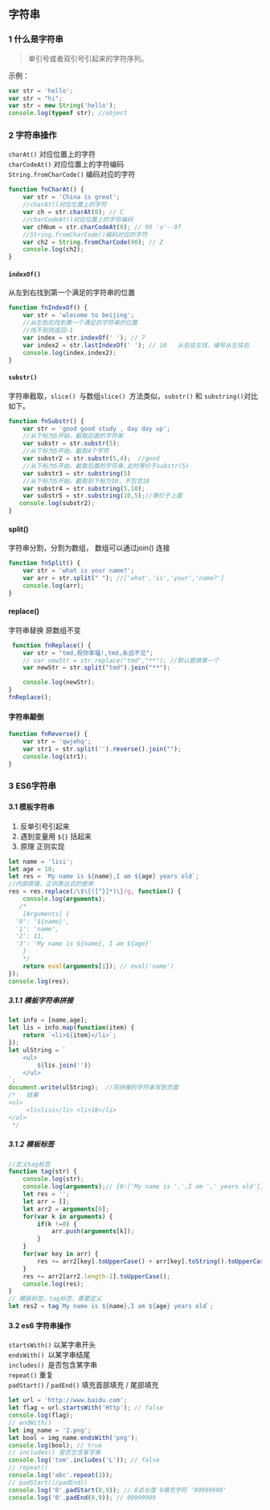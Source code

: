 ## 字符串

### 1 什么是字符串

> 单引号或者双引号引起来的字符序列。

示例：

```javascript
var str = 'hello';
var str = "hi";
var str = new String('hello');
console.log(typeof str); //object
```

### 2 字符串操作

`charAt()` 对应位置上的字符  
`charCodeAt()` 对应位置上的字符编码  
`String.fromCharCode()` 编码对应的字符  

```javascript
function fnCharAt() {
    var str = 'China is great';
    //charAt()对应位置上的字符
    var ch = str.charAt(0); // C
    //charCodeAt()对应位置上的字符编码
    var chNum = str.charCodeAt(0); // 99 'a'--97
    //String.fromCharCode()编码对应的字符
    var ch2 = String.fromCharCode(90); // Z
    console.log(ch2);
}
```

#### `indexOf() `

从左到右找到第一个满足的字符串的位置

```javascript
function fnIndexOf() {
    var str = 'wlecome to beijing';
    //从左到右找到第一个满足的字符串的位置
    //找不到则返回-1
    var index = str.indexOf(' '); // 7
    var index2 = str.lastIndexOf(' '); // 10   从右往左找，编号从左往右
    console.log(index,index2);
}
```

#### `substr() `

字符串截取，`slice() `与数组`slice() `方法类似，`substr()` 和 `substring()`对比如下。

```javascript
function fnSubstr() {
    var str = 'good good study , day day up';
    //从下标为5开始，截取后面的字符串
    var substr = str.substr(5);
    //从下标为5开始，截取4个字符
    var substr2 = str.substr(5,4);  //good
    //从下标为5开始，截取后面的字符串,此时等价于substr(5)
    var substr3 = str.substring(5)
    //从下标为5开始，截取到下标为10，不包含10
    var substr4 = str.substring(5,10);
    var substr5 = str.substring(10,5);//等价于上面
   console.log(substr2);
}
```

#### split() 

字符串分割，分割为数组， 数组可以通过join() 连接

```javascript
function fnSplit() {
    var str = 'what is your name?';
    var arr = str.split(" "); //['what','is','your','name?']
    console.log(arr);
}
```

#### replace() 

字符串替换  原数组不变

```javascript
 function fnReplace() {
    var str = "tmd,祝你幸福!,tmd,永远不见";
    // var newStr = str.replace("tmd","**"); //默认替换第一个
    var newStr = str.split("tmd").join("**");

    console.log(newStr);
}
fnReplace();
```

#### 字符串颠倒

```javascript
function fnReverse() {
    var str = 'qwjehq';
    var str1 = str.split('').reverse().join("");         
    console.log(str1);
}
```

### 3 ES6字符串

#### 3.1 模板字符串

1. 反单引号引起来 
2. 遇到变量用 `${}` 括起来 
3. 原理 正则实现

```javascript
let name = 'lisi';
let age = 18;
let res = `My name is ${name},I am ${age} years old`;
//内部原理，正则表达式的使用
res = res.replace(/\$\{([^}]*)\}/g, function() {
    console.log(arguments);
   /* 
    [Arguments] {
  '0': '${name}',
  '1': 'name',
  '2': 11,
  '3': 'My name is ${name}, I am ${age}'
	}
	*/
    return eval(arguments[1]); // eval('name')
});
console.log(res);
```

##### 3.1.1 模板字符串拼接

```javascript
let info = [name,age];
let lis = info.map(function(item) {
    return `<li>${item}</li>`;
});
let ulString = `
    <ul>
        ${lis.join('')}
    </ul>
`;
document.write(ulString);  //将拼接的字符串写到页面
/*   结果
<ul>
     <li>lisi</li> <li>18</li>
</ul>
 */
```

##### 3.1.2 模板标签

```javascript
//定义tag标签
function tag(str) {
    console.log(str); 
    console.log(arguments);// {0:['My name is ',',I am ',' years old'],1:'lisi',2:18} 
    let res = ''; 
    let arr = [];
    let arr2 = arguments[0];
    for(var k in arguments) {
        if(k !=0) {
            arr.push(arguments[k]);
        }
    }
    for(var key in arr) {
        res += arr2[key].toUpperCase() + arr[key].toString().toUpperCase();
    }
    res += arr2[arr2.length-1].toUpperCase();
    console.log(res);   
}
// 模版标签，tag标签，需要定义
let res2 = tag`My name is ${name},I am ${age} years old`;
```

#### 3.2 es6 字符串操作

`startsWith()` 以某字串开头  
`endsWith() `以某字串结尾  
`includes() `是否包含某字串  
`repeat()` 重复  
`padStart()` / `padEnd()` 填充首部填充 / 尾部填充  

```javascript
let url = 'http://www.baidu.com';
let flag = url.startsWith('Http'); // false
console.log(flag);
// endWith()
let img_name = '2.png';
let bool = img_name.endsWith('png'); 
console.log(bool); // true
// includes() 是否包含某字串
console.log('tom'.includes('L')); // false
// repeat()
console.log('abc'.repeat(3));
// padStart()/padEnd()
console.log('0'.padStart(8,9)); // 8总长度 9填充字符 '99999990'
console.log('0'.padEnd(8,9)); // 09999999
```

